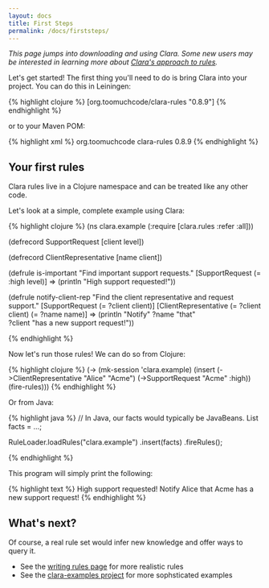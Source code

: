 ```yaml
---
layout: docs
title: First Steps
permalink: /docs/firststeps/
---
```


*This page jumps into downloading and using Clara. Some new users may be interested in learning more about [Clara's approach to rules](/docs/approach).*

Let's get started! The first thing you'll need to do is bring Clara into your project. You can do this in Leiningen:

{% highlight clojure %}
[org.toomuchcode/clara-rules "0.8.9"]
{% endhighlight %}

or to your Maven POM:

{% highlight xml %}
<dependency>
  <groupId>org.toomuchcode</groupId>
  <artifactId>clara-rules</artifactId>
  <version>0.8.9</version>
</dependency>
{% endhighlight %}

## Your first rules

Clara rules live in a Clojure namespace and can be treated like any other code.

Let's look at a simple, complete example using Clara:

{% highlight clojure %}
(ns clara.example
  (:require [clara.rules :refer :all]))

(defrecord SupportRequest [client level])

(defrecord ClientRepresentative [name client])

(defrule is-important
  "Find important support requests."
  [SupportRequest (= :high level)]
  =>
  (println "High support requested!"))

(defrule notify-client-rep
  "Find the client representative and request support."
  [SupportRequest (= ?client client)]
  [ClientRepresentative (= ?client client) (= ?name name)]
  =>
  (println "Notify" ?name "that"  
          ?client "has a new support request!"))

{% endhighlight %}

Now let's run those rules! We can do so from Clojure:

{% highlight clojure %}
(-> (mk-session 'clara.example)
    (insert (->ClientRepresentative "Alice" "Acme")
            (->SupportRequest "Acme" :high))
    (fire-rules)))
{% endhighlight %}

Or from Java:

{% highlight java %}
// In Java, our facts would typically be JavaBeans.
List<Object> facts = ...;

RuleLoader.loadRules("clara.example")
  .insert(facts)
  .fireRules();

{% endhighlight %}

This program will simply print the following:

{% highlight text %}
High support requested!
Notify Alice that Acme has a new support request!
{% endhighlight %}

## What's next?
Of course, a real rule set would infer new knowledge and offer ways to query it.

* See the [writing rules page](/docs/rules/) for more realistic rules
* See the [clara-examples project](https://github.com/rbrush/clara-examples) for more sophsticated examples
